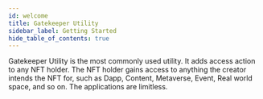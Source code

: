 ```yaml
---
id: welcome
title: Gatekeeper Utility
sidebar_label: Getting Started
hide_table_of_contents: true
---
```


Gatekeeper Utility is the most commonly used utility. It adds access action to any NFT holder. The NFT holder gains access to anything the creator intends the NFT for, such as Dapp, Content, Metaverse, Event, Real world space, and so on. The applications are limitless.
